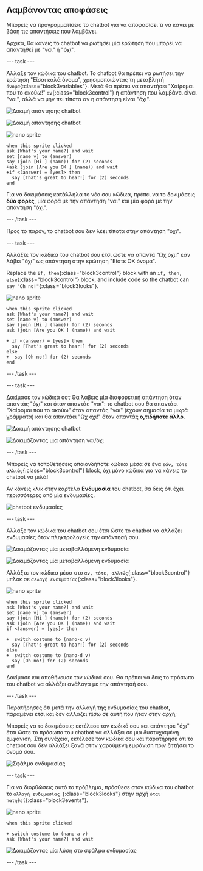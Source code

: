## Λαμβάνοντας αποφάσεις

Μπορείς να προγραμματίσεις το chatbot για να αποφασίσει τι να κάνει με βάση τις απαντήσεις που λαμβάνει.

Αρχικά, θα κάνεις το chatbot να ρωτήσει μία ερώτηση που μπορεί να απαντηθεί με "ναι" ή "όχι".

\--- task \---

Άλλαξε τον κώδικα του chatbot. Το chatbot θα πρέπει να ρωτήσει την ερώτηση "Είσαι καλά όνομα", χρησιμοποιώντας τη μεταβλητή `όνομα`{:class="block3variables"}. Μετά θα πρέπει να απαντήσει "Χαίρομαι που το ακούω!" `αν`{:class="block3control"} η απάντηση που λαμβάνει είναι "ναι", αλλά να μην πει τίποτα αν η απάντηση είναι "όχι".

![Δοκιμή απάντησης chatbot](images/chatbot-if-test1-annotated.png)

![Δοκιμή απάντησης chatbot](images/chatbot-if-test2.png)

![nano sprite](images/nano-sprite.png)

```blocks3
when this sprite clicked
ask [What's your name?] and wait
set [name v] to (answer)
say (join [Hi ] (name)) for (2) seconds
+ask (join [Are you OK ] (name)) and wait
+if <(answer) = [yes]> then 
  say [That's great to hear!] for (2) seconds
end
```

Για να δοκιμάσεις κατάλληλα το νέο σου κώδικα, πρέπει να το δοκιμάσεις **δύο φορές**, μία φορά με την απάντηση "ναι" και μία φορά με την απάντηση "όχι".

\--- /task \---

Προς το παρόν, το chatbot σου δεν λέει τίποτα στην απάντηση "όχι".

\--- task \---

Αλλάξτε τον κώδικα του chatbot σου έτσι ώστε να απαντά "Ωχ όχι!" εάν λάβει "όχι" ως απάντηση στην ερώτηση "Είστε OK όνομα".

Replace the `if, then`{:class="block3control"} block with an `if, then, else`{:class="block3control"} block, and include code so the chatbot can `say "Oh no!"`{:class="block3looks"}.

![nano sprite](images/nano-sprite.png)

```blocks3
when this sprite clicked
ask [What's your name?] and wait
set [name v] to (answer)
say (join [Hi ] (name)) for (2) seconds
ask (join [Are you OK ] (name)) and wait

+ if <(answer) = [yes]> then 
  say [That's great to hear!] for (2) seconds
else 
+  say [Oh no!] for (2) seconds
end
```

\--- /task \---

\--- task \---

Δοκίμασε τον κώδικά σοτ Θα λάβεις μία διαφορετική απάντηση όταν απαντάς "όχι" και όταν απαντάς "ναι": το chatbot σου θα απαντάει "Χαίρομαι που το ακούω" όταν απαντάς "ναι" (έχουν σημασία τα μικρά γράμματα) και θα απαντάει "Ωχ όχι!" όταν απαντάς **ο,τιδήποτε άλλο**.

![Δοκιμή απάντησης chatbot](images/chatbot-if-test2.png)

![Δοκιμάζοντας μια απάντηση ναι/όχι](images/chatbot-if-else-test.png)

\--- /task \---

Μπορείς να τοποθετήσεις οποιονδήποτε κώδικα μέσα σε ένα `εάν, τότε αλλιώς`{:class="block3control"} block, όχι μόνο κώδικα για να κάνεις το chatbot να μιλά!

Αν κάνεις κλικ στην καρτέλα **Ενδυμασία** του chatbot, θα δεις ότι έχει περισσότερες από μία ενδυμασίες.

![chatbot ενδυμασίες](images/chatbot-costume-view-annotated.png)

\--- task \---

Άλλαξε τον κώδικα του chatbot σου έτσι ώστε το chatbot να αλλάζει ενδυμασίες όταν πληκτρολογείς την απάντησή σου.

![Δοκιμάζοντας μία μεταβαλλόμενη ενδυμασία](images/chatbot-costume-test1.png)

![Δοκιμάζοντας μία μεταβαλλόμενη ενδυμασία](images/chatbot-costume-test2.png)

Αλλάξτε τον κώδικα μέσα στο `αν, τότε, αλλιώς`{:class="block3control"} μπλοκ σε `αλλαγή ενδυμασίας`{:class="block3looks"}.

![nano sprite](images/nano-sprite.png)

```blocks3
when this sprite clicked
ask [What's your name?] and wait
set [name v] to (answer)
say (join [Hi ] (name)) for (2) seconds
ask (join [Are you OK ] (name)) and wait
if <(answer) = [yes]> then 

+  switch costume to (nano-c v)
  say [That's great to hear!] for (2) seconds
else 
+  switch costume to (nano-d v)
  say [Oh no!] for (2) seconds
end
```

Δοκίμασε και αποθήκευσε τον κώδικά σου. Θα πρέπει να δεις το πρόσωπο του chatbot να αλλάζει ανάλογα με την απάντησή σου.

\--- /task \---

Παρατήρησες ότι μετά την αλλαγή της ενδυμασίας του chatbot, παραμένει έτσι και δεν αλλάζει πίσω σε αυτή που ήταν στην αρχή;

Μπορείς να το δοκιμάσεις: εκτέλεσε τον κωδικό σου και απάντησε "όχι" έτσι ώστε το πρόσωπο του chatbot να αλλάξει σε μια δυστυχισμένη εμφάνιση. Στη συνέχεια, εκτέλεσε τον κωδικά σου και παρατήρησε ότι το chatbot σου δεν αλλάζει ξανά στην χαρούμενη εμφάνιση πριν ζητήσει το όνομά σου.

![Σφάλμα ενδυμασίας](images/chatbot-costume-bug-test.png)

\--- task \---

Για να διορθώσεις αυτό το πρόβλημα, πρόσθεσε στον κώδικα του chatbot το `αλλαγή ενδυμασίας `{:class="block3looks"} στην αρχή `όταν πατηθεί`{:class="block3events"}.

![nano sprite](images/nano-sprite.png)

```blocks3
when this sprite clicked

+ switch costume to (nano-a v)
ask [What's your name?] and wait
```

![Δοκιμάζοντας μία λύση στο σφάλμα ενδυμασίας](images/chatbot-costume-fix-test.png)

\--- /task \---